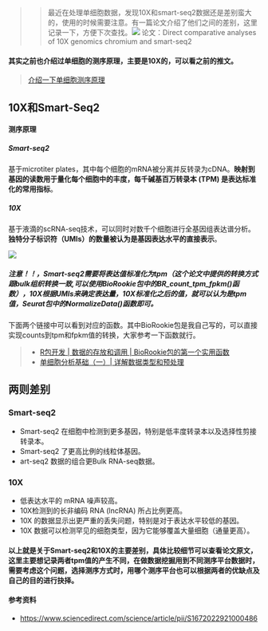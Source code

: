 
>> 最近在处理单细胞数据，发现10X和smart-seq2数据还是差别蛮大的，使用的时候需要注意。有一篇论文介绍了他们之间的差别，这里记录一下，方便下次查找。![](https://files.mdnice.com/user/23696/7601ffaa-ff3b-4dee-8c8c-eb6e31532d26.png)
论文：Direct comparative analyses of 10X genomics chromium and smart-seq2

#### 其实之前也介绍过单细胞的测序原理，主要是10X的，可以看之前的推文。
> [介绍一下单细胞测序原理](https://mp.weixin.qq.com/s?__biz=Mzg2NjYzNjQ4Ng==&mid=2247486560&idx=1&sn=4e46eefc364da6951e20c8a6b5076003&chksm=ce468bc9f93102dfce078923439c4cf1029da72704127eaa1610860c69b1810f3a9e670f8f16&scene=178&cur_album_id=3073812132099833858#rd)

## 10X和Smart-Seq2

#### 测序原理


##### Smart-seq2
基于microtiter plates，其中每个细胞的mRNA被分离并反转录为cDNA。**映射到基因的读数用于量化每个细胞中的丰度，每千碱基百万转录本 (TPM) 是表达标准化的常用指标**。

##### 10X
基于液滴的scRNA-seq技术，可以同时对数千个细胞进行全基因组表达谱分析。**独特分子标识符（UMIs）的数量被认为是基因表达水平的直接表示**。

![](https://files.mdnice.com/user/23696/80473d10-d808-4222-b144-04fb718eab01.png)

##### 注意！！，Smart-seq2需要将表达值标准化为tpm（这个论文中提供的转换方式跟bulk组织转换一致,可以使用BioRookie包中的BR_count_tpm_fpkm()函数），10X根据UMIs来确定表达量，10X标准化之后的值，就可以认为是tpm值，Seurat包中的NormalizeData()函数即可。

下面两个链接中可以看到对应的函数。其中BioRookie包是我自己写的，可以直接实现counts到tpm和fpkm值的转换，大家参考一下函数就行。
> - [R包开发 | 数据的存放和调用 | BioRookie包的第一个实用函数](https://mp.weixin.qq.com/s?__biz=Mzg2NjYzNjQ4Ng==&mid=2247487908&idx=1&sn=1ed4bdb913adef078831af6078b3deea&chksm=ce46960df9311f1b6ddf9004f2d8af6a1cc7e9fc92eabd91f2146715f792ff45aff0c96be370&token=62226375&lang=zh_CN#rd)
> -  [单细胞分析基础（一）| 详解数据类型和预处理](https://mp.weixin.qq.com/s?__biz=Mzg2NjYzNjQ4Ng==&mid=2247486603&idx=1&sn=0dfa6227358de081ccb45717987cf723&chksm=ce468b22f9310234fe5d4ecd478e69bb8f3cff0a64da151c080c1d34ae69d94b2de47c78c5d8&scene=178&cur_album_id=3073812132099833858#rd)

## 两则差别

### Smart-seq2

- Smart-seq2 在细胞中检测到更多基因，特别是低丰度转录本以及选择性剪接转录本。
- Smart-seq2 了更高比例的线粒体基因。
- art-seq2 数据的组合更Bulk RNA-seq数据。

### 10X

- 低表达水平的 mRNA 噪声较高。
- 10X检测到的长非编码 RNA (lncRNA) 所占比例更高。
- 10X 的数据显示出更严重的丢失问题，特别是对于表达水平较低的基因。
- 10X 数据可以检测罕见的细胞类型，因为它能够覆盖大量细胞（通量更高）。

#### 以上就是关于Smart-seq2和10X的主要差别，具体比较细节可以查看论文原文，**这里主要想记录两者tpm值的产生不同，在做数据挖掘用到不同测序平台数据时，需要考虑这个问题，选择测序方式时，用哪个测序平台也可以根据两者的优缺点及自己的目的进行抉择**。

#### 参考资料
- https://www.sciencedirect.com/science/article/pii/S1672022921000486